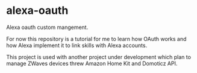 # alexa-oauth

Alexa oauth custom mangement.

For now this repository is a tutorial for me to learn how OAuth works and how Alexa implement it to link skills with Alexa accounts.

This project is used with another project under development which plan to manage ZWaves devices threw Amazon Home Kit and Domoticz API.

